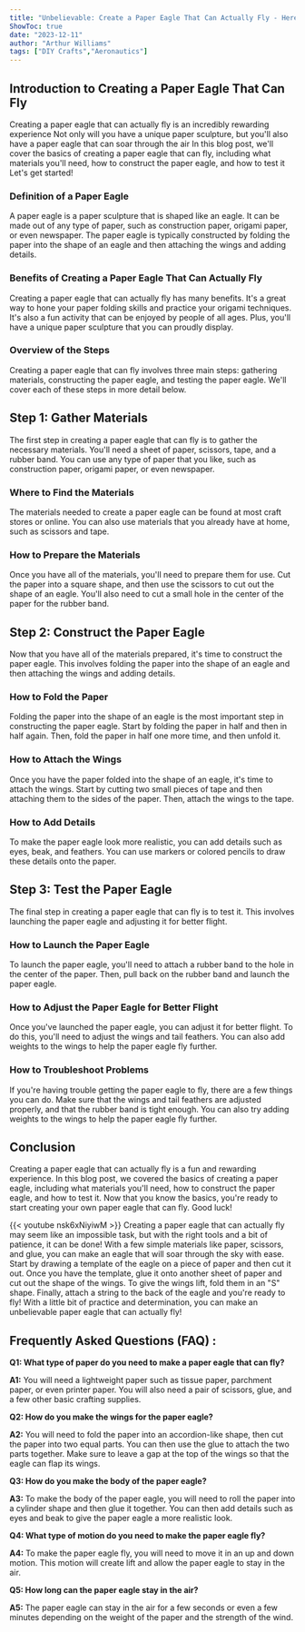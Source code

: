 ```yaml
---
title: "Unbelievable: Create a Paper Eagle That Can Actually Fly - Here's How!"
ShowToc: true 
date: "2023-12-11"
author: "Arthur Williams" 
tags: ["DIY Crafts","Aeronautics"]
---
```

## Introduction to Creating a Paper Eagle That Can Fly

Creating a paper eagle that can actually fly is an incredibly rewarding experience Not only will you have a unique paper sculpture, but you'll also have a paper eagle that can soar through the air In this blog post, we'll cover the basics of creating a paper eagle that can fly, including what materials you'll need, how to construct the paper eagle, and how to test it Let's get started!

### Definition of a Paper Eagle

A paper eagle is a paper sculpture that is shaped like an eagle. It can be made out of any type of paper, such as construction paper, origami paper, or even newspaper. The paper eagle is typically constructed by folding the paper into the shape of an eagle and then attaching the wings and adding details.

### Benefits of Creating a Paper Eagle That Can Actually Fly

Creating a paper eagle that can actually fly has many benefits. It's a great way to hone your paper folding skills and practice your origami techniques. It's also a fun activity that can be enjoyed by people of all ages. Plus, you'll have a unique paper sculpture that you can proudly display.

### Overview of the Steps

Creating a paper eagle that can fly involves three main steps: gathering materials, constructing the paper eagle, and testing the paper eagle. We'll cover each of these steps in more detail below.

## Step 1: Gather Materials

The first step in creating a paper eagle that can fly is to gather the necessary materials. You'll need a sheet of paper, scissors, tape, and a rubber band. You can use any type of paper that you like, such as construction paper, origami paper, or even newspaper.

### Where to Find the Materials

The materials needed to create a paper eagle can be found at most craft stores or online. You can also use materials that you already have at home, such as scissors and tape.

### How to Prepare the Materials

Once you have all of the materials, you'll need to prepare them for use. Cut the paper into a square shape, and then use the scissors to cut out the shape of an eagle. You'll also need to cut a small hole in the center of the paper for the rubber band.

## Step 2: Construct the Paper Eagle

Now that you have all of the materials prepared, it's time to construct the paper eagle. This involves folding the paper into the shape of an eagle and then attaching the wings and adding details.

### How to Fold the Paper

Folding the paper into the shape of an eagle is the most important step in constructing the paper eagle. Start by folding the paper in half and then in half again. Then, fold the paper in half one more time, and then unfold it.

### How to Attach the Wings

Once you have the paper folded into the shape of an eagle, it's time to attach the wings. Start by cutting two small pieces of tape and then attaching them to the sides of the paper. Then, attach the wings to the tape.

### How to Add Details

To make the paper eagle look more realistic, you can add details such as eyes, beak, and feathers. You can use markers or colored pencils to draw these details onto the paper.

## Step 3: Test the Paper Eagle

The final step in creating a paper eagle that can fly is to test it. This involves launching the paper eagle and adjusting it for better flight.

### How to Launch the Paper Eagle

To launch the paper eagle, you'll need to attach a rubber band to the hole in the center of the paper. Then, pull back on the rubber band and launch the paper eagle.

### How to Adjust the Paper Eagle for Better Flight

Once you've launched the paper eagle, you can adjust it for better flight. To do this, you'll need to adjust the wings and tail feathers. You can also add weights to the wings to help the paper eagle fly further.

### How to Troubleshoot Problems

If you're having trouble getting the paper eagle to fly, there are a few things you can do. Make sure that the wings and tail feathers are adjusted properly, and that the rubber band is tight enough. You can also try adding weights to the wings to help the paper eagle fly further.

## Conclusion

Creating a paper eagle that can actually fly is a fun and rewarding experience. In this blog post, we covered the basics of creating a paper eagle, including what materials you'll need, how to construct the paper eagle, and how to test it. Now that you know the basics, you're ready to start creating your own paper eagle that can fly. Good luck!

{{< youtube nsk6xNiyiwM >}} 
Creating a paper eagle that can actually fly may seem like an impossible task, but with the right tools and a bit of patience, it can be done! With a few simple materials like paper, scissors, and glue, you can make an eagle that will soar through the sky with ease. Start by drawing a template of the eagle on a piece of paper and then cut it out. Once you have the template, glue it onto another sheet of paper and cut out the shape of the wings. To give the wings lift, fold them in an "S" shape. Finally, attach a string to the back of the eagle and you're ready to fly! With a little bit of practice and determination, you can make an unbelievable paper eagle that can actually fly!

## Frequently Asked Questions (FAQ) :
**Q1: What type of paper do you need to make a paper eagle that can fly?**

**A1:** You will need a lightweight paper such as tissue paper, parchment paper, or even printer paper. You will also need a pair of scissors, glue, and a few other basic crafting supplies.

**Q2: How do you make the wings for the paper eagle?**

**A2:** You will need to fold the paper into an accordion-like shape, then cut the paper into two equal parts. You can then use the glue to attach the two parts together. Make sure to leave a gap at the top of the wings so that the eagle can flap its wings.

**Q3: How do you make the body of the paper eagle?**

**A3:** To make the body of the paper eagle, you will need to roll the paper into a cylinder shape and then glue it together. You can then add details such as eyes and beak to give the paper eagle a more realistic look.

**Q4: What type of motion do you need to make the paper eagle fly?**

**A4:** To make the paper eagle fly, you will need to move it in an up and down motion. This motion will create lift and allow the paper eagle to stay in the air.

**Q5: How long can the paper eagle stay in the air?**

**A5:** The paper eagle can stay in the air for a few seconds or even a few minutes depending on the weight of the paper and the strength of the wind.




